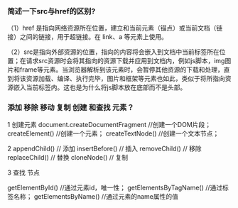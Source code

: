 ### 简述一下src与href的区别?

（1）href 是指向网络资源所在位置，建立和当前元素（锚点）或当前文档（链接）之间的链接，用于超链接。在 link、a 等元素上使用。

（2）src是指向外部资源的位置，指向的内容将会嵌入到文档中当前标签所在位置；在请求src资源时会将其指向的资源下载并应用到文档内，例如js脚本，img图片和frame等元素。当浏览器解析到该元素时，会暂停其他资源的下载和处理，直到将该资源加载、编译、执行完毕，图片和框架等元素也如此，类似于将所指向资源嵌入当前标签内。这也是为什么将js脚本放在底部而不是头部。

### 添加 移除 移动 复制 创建 和查找 元素？

1 创建元素 
document.createDocumentFragment  //创建一个DOM片段；
createElement() //创建一个元素；
createTextNode() //创建一个文本节点；

2 
appendChild() // 添加
insertBefore() // 插入
removeChild() // 移除 
replaceChild() // 替换
cloneNode() // 复制

3 查找 节点

getElementById() //通过元素id，唯一性；
getElementsByTagName() //通过标签名称；
getElementsByName() //通过元素的name属性的值
